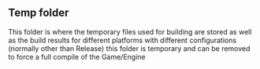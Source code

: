 **Temp folder**
---
This folder is where the temporary files used for building are stored as well as the build results for different platforms with different configurations (normally other than Release) this folder is temporary and can be removed to force a full compile of the Game/Engine